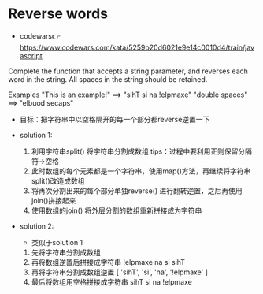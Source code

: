 # Reverse words
- codewars👉https://www.codewars.com/kata/5259b20d6021e9e14c0010d4/train/javascript 

Complete the function that accepts a string parameter, and reverses each word in the string. All spaces in the string should be retained.

Examples
"This is an example!" ==> "sihT si na !elpmaxe"
"double  spaces"      ==> "elbuod  secaps"

- 目标：把字符串中以空格隔开的每一个部分都reverse逆置一下 

- solution 1:
  1. 利用字符串split() 将字符串分割成数组 tips：过程中要利用正则保留分隔符->空格
  2. 此时数组的每个元素都是一个字符串，使用map()方法，再继续将字符串split()改造成数组
  3. 将再次分割出来的每个部分单独reverse() 进行翻转逆置，之后再使用join()拼接起来
  4. 使用数组的join() 将外层分割的数组重新拼接成为字符串

- solution 2:
  - 类似于solution 1
  1. 先将字符串分割成数组   
  2. 再将数组逆置后拼接成字符串   !elpmaxe na si sihT
  3. 再将字符串分割成数组逆置     [ 'sihT', 'si', 'na', '!elpmaxe' ]
  4. 最后将数组用空格拼接成字符串  sihT si na !elpmaxe